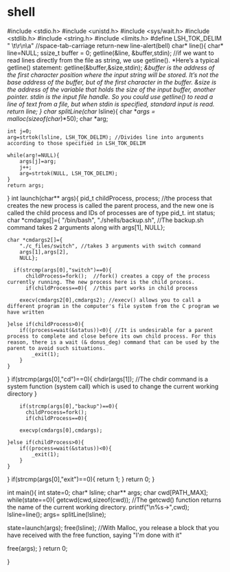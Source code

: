 # shell
#include <stdio.h>
#include <unistd.h>
#include <sys/wait.h>
#include <stdlib.h>
#include <string.h>
#include <limits.h>
#define LSH_TOK_DELIM " \t\r\n\a" //space-tab-carriage return-new line-alert(bell)
char* line(){
   char* line=NULL;
   ssize_t buffer = 0;
   getline(&line, &buffer,stdin); //if we want to read lines directly from the file as string, we use getline(). *Here’s a typical getline() statement: getline(&buffer,&size,stdin); *&buffer is the address of the first character position where the input string will be stored. It’s not the base address of the buffer, but of the first character in the buffer. *&size is the address of the variable that holds the size of the input buffer, another pointer. *stdin is the input file handle. So you could use getline() to read a line of text from a file, but when stdin is specified, standard input is read.
   return line;
}
char** splitLine(char* lsline){
	char **args = malloc(sizeof(char*)*50);
	char *arg;
	
	
	int j=0;
	arg=strtok(lsline, LSH_TOK_DELIM); //Divides line into arguments according to those specified in LSH_TOK_DELIM

	while(arg!=NULL){
		args[j]=arg;
		j++;
		arg=strtok(NULL, LSH_TOK_DELIM);
	}
	return args;
		
	
}
int launch(char** args){
	pid_t childProcess, process; //the process that creates the new process is called the parent process, and the new one is called the child process and IDs of processes are of type pid_t.
	int status;
	char *cmdargs[]={
		"/bin/bash",
		"./shells/backup.sh", //The backup.sh command takes 2 arguments along with
		args[1],
		NULL};
	
	char *cmdargs2[]={
		"./c_files/switch", //takes 3 arguments with switch command
		args[1],args[2],
		NULL};
		
      if(strcmp(args[0],"switch")==0){
		  childProcess=fork();  //fork() creates a copy of the process currently running. The new process here is the child process.
		  if(childProcess==0){  //this part works in child process
		 
		execv(cmdargs2[0],cmdargs2); //execv() allows you to call a different program in the computer's file system from the C program we have written
		
	}else if(childProcess>0){
		if((process=wait(&status))<0){ //It is undesirable for a parent process to complete and close before its own child process. For this reason, there is a wait (& donus_deg) command that can be used by the parent to avoid such situations.
			_exit(1);
	    }
	}
}
		if(strcmp(args[0],"cd")==0){
			chdir(args[1]);      //The chdir command is a system function (system call) which is used to change the current working directory
		}



		if(strcmp(args[0],"backup")==0){
		  childProcess=fork();
		  if(childProcess==0){
		 
		execvp(cmdargs[0],cmdargs);
		
	}else if(childProcess>0){
		if((process=wait(&status))<0){
			_exit(1);
	    }
	}
}
	     if(strcmp(args[0],"exit")==0){
		return 1;
	    }
	return 0;
}


int main(){
  int state=0;
  char* lsline;
  char** args;
  char cwd[PATH_MAX];
  while(state==0){
	  getcwd(cwd,sizeof(cwd)); //The getcwd() function returns the name of the current working directory.
	  printf("\n%s->",cwd);
  lsline=line();
  args= splitLine(lsline);
  
  state=launch(args);
  free(lsline); //With Malloc, you release a block that you have received with the free function, saying "I'm done with it"


  free(args);
  }
  return 0;
  
}
  
